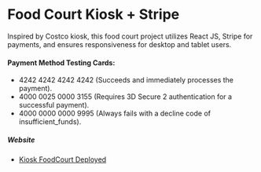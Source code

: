 # Food Court Kiosk + Stripe

<p>Inspired by Costco kiosk, this food court project utilizes React JS, Stripe for payments, and ensures responsiveness for desktop and tablet users.</p>

#### Payment Method Testing Cards:
- 4242 4242 4242 4242 (Succeeds and immediately processes the payment).
- 4000 0025 0000 3155 (Requires 3D Secure 2 authentication for a successful payment).
- 4000 0000 0000 9995 (Always fails with a decline code of insufficient_funds).

##### Website
- <a href="https://kiosk-food-court.vercel.app/" alt="kiosk food court website deployed" target="_blank">Kiosk FoodCourt Deployed</a>

